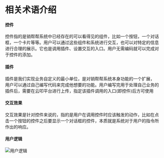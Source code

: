 # 相关术语介绍
#### 控件
控件指的是销帮帮系统中已经存在的可以看得见的组件，比如一个按钮，一个对话框，一个卡片等等。用户可以通过这些组件和系统进行交互，也可以对特定的信息进行合理的展示。它也是调用插件、设置交互的入口。用户无需编码就可以完成对于控件的添加。

#### 插件
插件是我们实现业务自定义的最小单位，是对销帮帮系统本身功能的一个扩展， 用户可以通过自己编写代码来完成他想要的功能。用户编写完用于处理自己业务的插件后，需要在云叩平台进行上传，指定该插件调用的入口(即控件)后方可使用

#### 交互效果
交互效果是针对控件来说的，指的是用户在调用控件时应该触发的动作，比如在点击一个按钮的控件之后要显示一个对话框的控件，本质就是系统对于用户的指令所作出的响应。

#### 用户逻辑
![用户逻辑](/cloudcode-doc/images/yuque_diagram.png)
